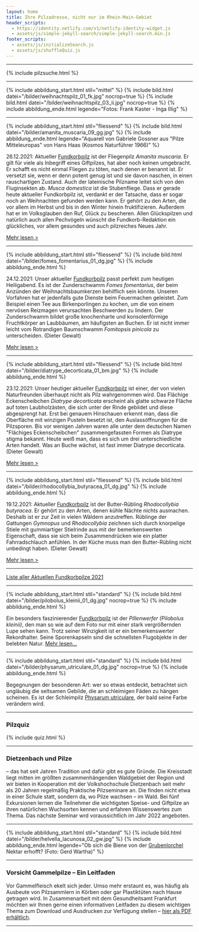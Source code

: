 ```yaml
---
layout: home
title: Ihre Pilzadresse, nicht nur im Rhein-Main-Gebiet
header_scripts:
  - https://identity.netlify.com/v1/netlify-identity-widget.js
  - assets/js/simple-jekyll-search/simple-jekyll-search.min.js
footer_scripts:
  - assets/js/initializeSearch.js
  - assets/js/shuffleQuiz.js
---
```

- - -

{% include pilzsuche.html %}

- - -

{% include abbildung_start.html stil="mittel" %}
{% include bild.html datei="/bilder/weihnachtspilz_01_fk.jpg" nocrop=true %}
{% include bild.html datei="/bilder/weihnachtspilz_03_ii.jpg" nocrop=true %}
{% include abbildung_ende.html legende="Fotos: Frank Kaster - Inga Illig" %}

- - -

{% include abbildung_start.html stil="fliessend" %}
{% include bild.html datei="/bilder/amanita_muscaria_09_gg.jpg" %}
{% include abbildung_ende.html legende="Aquarell von Gabriele Gossner aus "Pilze Mitteleuropas" von Hans Haas (Kosmos Naturführer 1966)" %}

26.12.2021: Aktueller [Fundkorbpilz](AA "Glossar-") ist der Fliegenpilz *Amanita muscaria*. Er gilt für viele als Inbegriff eines Giftpilzes, hat aber noch keinen umgebracht. Er schafft es nicht einmal Fliegen zu töten, nach denen er benannt ist. Er versetzt sie, wenn er denn potent genug ist und sie davon naschen, in einen rauschartigen Zustand. Auch der lateinische Pilzname leitet sich von den Fluginsekten ab. *Musca domestica* ist die Stubenfliege. Dass er gerade heute aktueller Fundkorbpilz ist, verdankt er der Tatsache, dass er sogar noch an Weihnachten gefunden werden kann. Er gehört zu den Arten, die vor allem im Herbst und bis in den Winter hinein fruktifizieren. Außerdem hat er im Volksglauben den Ruf, Glück zu bescheren. Allen Glückspilzen und natürlich auch allen Pechvögeln wünscht die Fundkorb-Redaktion ein glückliches, vor allem gesundes und auch pilzreiches Neues Jahr.

[Mehr lesen >](/pilze/amanita-muscaria-fliegenpilz)

<div style="clear:  both"></div>

- - -

{% include abbildung_start.html stil="fliessend" %}
{% include bild.html datei="/bilder/fomes_fomentarius_01_dg.jpg" %}
{% include abbildung_ende.html %}

24.12.2021: Unser aktueller [Fundkorbpilz](AA "Glossar-") passt perfekt zum heutigen Heiligabend. Es ist der Zunderschwamm *Fomes fomentarius*, der beim Anzünden der Weihnachtsbaumkerzen behilflich sein könnte. Unseren Vorfahren hat er jedenfalls gute Dienste beim Feuermachen geleistet. Zum Beispiel einen Tee aus Birkenporlingen zu kochen, um die von einem nervösen Reizmagen verursachten Beschwerden zu lindern. Der Zunderschwamm bildet große knochenharte und konsolenförmige Fruchtkörper an Laubbäumen, am häufigsten an Buchen. Er ist nicht immer leicht vom Rotrandigen Baumschwamm *Fomitopsis pinicola* zu unterscheiden. (Dieter Gewalt)

[Mehr lesen >](/pilze/fomes-fomentarius-zunderschwamm)

<div style="clear:  both"></div>

- - -

{% include abbildung_start.html stil="fliessend" %}
{% include bild.html datei="/bilder/diatrype_decorticata_01_bm.jpg" %}
{% include abbildung_ende.html %}

23.12.2021: Unser heutiger aktueller [Fundkorbpilz](AA "Glossar-") ist einer, der von vielen Naturfreunden überhaupt nicht als Pilz wahrgenommen wird. Das Flächige Eckenscheibchen *Diatrype decorticata* erscheint als glatte schwarze Fläche auf toten Laubholzästen, die sich unter der Rinde gebildet und diese abgesprengt hat. Erst bei genauem Hinschauen erkennt man, dass die Oberfläche mit winzigen Pusteln besetzt ist, den Auslassöffnungen für die Pilzsporen. Bis vor wenigen Jahren waren alle unter dem deutschen Namen "Flächiges Eckenscheibchen" zusammengefassten Formen als Diatrype stigma bekannt. Heute weiß man, dass es sich um drei unterschiedliche Arten handelt. Was an Buche wächst, ist fast immer Diatrype decorticata. (Dieter Gewalt)

[Mehr lesen >](/pilze/diatrype-decorticata-flächiges-eckenscheibchen)

<div style="clear:  both"></div>

- - -

{% include abbildung_start.html stil="fliessend" %}
{% include bild.html datei="/bilder/rhodocollybia_butyracea_01_dg.jpg" %}
{% include abbildung_ende.html %}

19.12.2021: Aktueller [Fundkorbpilz](AA "Glossar-") ist der Butter-Rübling *Rhodocollybia butyracea*. Er gehört zu den Arten, denen kühle Nächte nichts ausmachen. Deshalb ist er zur Zeit in vielen Wäldern anzutreffen. Rüblinge der Gattungen *Gymnopus* und *Rhodocollybia* zeichnen sich durch knorpelige Stiele mit gummiartiger Stielrinde aus mit der bemerkenswerten Eigenschaft, dass sie sich beim Zusammendrücken wie ein platter Fahrradschlauch anfühlen. In der Küche muss man den Butter-Rübling nicht unbedingt haben. (Dieter Gewalt)

[Mehr lesen >](/pilze/rhodocollybia-butyracea-butter-rübling)

<div style="clear:  both"></div>

- - -

[Liste aller Aktuellen Fundkorbpilze 2021](/artikel/liste-aller-aktuellen-fundkorbpilze-2021.html)

- - -

{% include abbildung_start.html stil="standard" %}
{% include bild.html datei="/bilder/pilobolus_kleinii_01_dg.jpg" nocrop=true %}
{% include abbildung_ende.html %}

Ein besonders faszinierender [Fundkorbpilz](AA "Glossar-") ist der *Pillenwerfer (Pilobolus kleinii)*, den man so wie auf dem Foto nur mit einer stark vergrößernden Lupe sehen kann. Trotz seiner Winzigkeit ist er ein bemerkenswerter Rekordhalter. Seine Sporenkapseln sind die schnellsten Flugobjekte in der belebten Natur. [Mehr lesen...](/pilze/pilobolus-kleinii-pillenwerfer)

- - -

{% include abbildung_start.html stil="standard" %}
{% include bild.html datei="/bilder/physarum_utriculare_01_dg.jpg" nocrop=true %}
{% include abbildung_ende.html %}

Begegnungen der besonderen Art: wer so etwas entdeckt, betrachtet sich ungläubig die seltsamen Gebilde, die an schleimigen Fäden zu hängen scheinen. Es ist der Schleimpilz [Physarum utriculare](/pilze/physarum-utriculare-fadenfruchtschleimpilz), der bald seine Farbe verändern wird.

- - -

### Pilzquiz

{% include quiz.html %}

- - -

### Dietzenbach und Pilze

– das hat seit Jahren Tradition und dafür gibt es gute Gründe. Die Kreisstadt liegt mitten im größten zusammenhängenden Waldgebiet der Region und wir bieten in Kooperation mit der Volkshochschule Dietzenbach seit mehr als 20 Jahren regelmäßig Praktische Pilzseminare an. Die finden nicht etwa in einer Schule statt, sondern da, wo Pilze wachsen – im Wald. Bei fünf Exkursionen lernen die Teilnehmer die wichtigsten Speise- und Giftpilze an ihren natürlichen Wuchsorten kennen und erfahren Wissenswertes zum Thema. Das nächste Seminar wrd voraussichtlich im Jahr 2022 angeboten.  

- - -

{% include abbildung_start.html stil="standard" %}
{% include bild.html datei="/bilder/helvella_lacunosa_02_gw.jpg" %}
{% include abbildung_ende.html legende="Ob sich die Biene von der <a href='/pilze/helvella-lacunosa-grubenlorchel'>Grubenlorchel</a> Nektar erhofft?  (Foto: Gerd Wartha)" %}

- - -

### Vorsicht Gammelpilze – Ein Leitfaden

Vor Gammelfleisch ekelt sich jeder. Umso mehr erstaunt es, was häufig als Ausbeute von Pilzsammlern in Körben oder gar Plastiktüten nach Hause getragen wird. In Zusammenarbeit mit dem Gesundheitsamt Frankfurt möchten wir Ihnen gerne einen informativen Leitfaden zu diesem wichtigen Thema zum Download und Ausdrucken zur Verfügung stellen – [hier als PDF erhältlich](/assets/docs/Fundkorb.de-Gammelpilze.pdf).

- - -